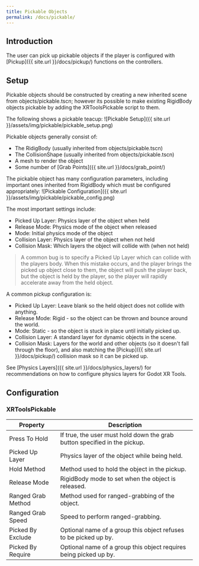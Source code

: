 ```yaml
---
title: Pickable Objects
permalink: /docs/pickable/
---
```



## Introduction
The user can pick up pickable objects if the player is configured with
[Pickup]({{ site.url }}/docs/pickup/) functions on the controllers.

## Setup
Pickable objects should be constructed by creating a new inherited scene from
objects/pickable.tscn; however its possible to make existing RigidBody objects
pickable by adding the XRToolsPickable script to them.

The following shows a pickable teacup:
![Pickable Setup]({{ site.url }}/assets/img/pickable/pickable_setup.png)

Pickable objects generally consist of:
* The RidigBody (usually inherited from objects/pickable.tscn)
* The CollisionShape (usually inherited from objects/pickable.tscn)
* A mesh to render the object
* Some number of [Grab Points]({{ site.url }}/docs/grab_point/)

The pickable object has many configuration parameters, including important 
ones inherited from RigidBody which must be configured appropriately:
![Pickable Configuration]({{ site.url }}/assets/img/pickable/pickable_config.png)

The most important settings include:
* Picked Up Layer: Physics layer of the object when held
* Release Mode: Physics mode of the object when released
* Mode: Initial physics mode of the object
* Collision Layer: Physics layer of the object when not held
* Collision Mask: Which layers the object will collide with (when not held)

> A common bug is to specify a Picked Up Layer which can collide with the players 
> body. When this mistake occurs, and the player brings the picked up object close
> to them, the object will push the player back, but the object is held by the
> player, so the player will rapidly accelerate away from the held object.

A common pickup configuration is:
* Picked Up Layer: Leave blank so the held object does not collide with anything.
* Release Mode: Rigid - so the object can be thrown and bounce around the world.
* Mode: Static - so the object is stuck in place until initially picked up.
* Collision Layer: A standard layer for dynamic objects in the scene.
* Collision Mask: Layers for the world and other objects (so it doesn't fall through the floor), and also matching the [Pickup]({{ site.url }}/docs/pickup/) collision mask so it can be picked up.

See [Physics Layers]({{ site.url }}/docs/physics_layers/) for recommendations on
how to configure physics layers for Godot XR Tools.


## Configuration

### XRToolsPickable

| Property           | Description                                                     |
| ------------------ | --------------------------------------------------------------- |
| Press To Hold      | If true, the user must hold down the grab button specified in the pickup. |
| Picked Up Layer    | Physics layer of the object while being held. |
| Hold Method        | Method used to hold the object in the pickup. |
| Release Mode       | RigidBody mode to set when the object is released. |
| Ranged Grab Method | Method used for ranged-grabbing of the object. |
| Ranged Grab Speed  | Speed to perform ranged-grabbing. |
| Picked By Exclude  | Optional name of a group this object refuses to be picked up by. |
| Picked By Require  | Optional name of a group this object requires being picked up by. |

